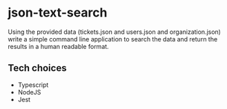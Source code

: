 # json-text-search

Using the provided data (tickets.json and users.json and organization.json) write a simple command line application to search the data and return the results in a human readable format.

## Tech choices

- Typescript
- NodeJS
- Jest
